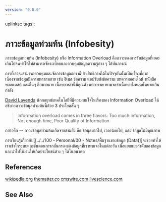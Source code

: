 ```yaml
---
version: "0.0.0"
---
```


uplinks::
tags::
# ภาวะข้อมูลท่วมท้น (Infobesity)
ภาวะข้อมูลท่วมท้น (Infobesity) หรือ Information Overload คือภาวะของการรับข้อมูลที่เยอะเกินไปจนทำให้ไม่สามารถจัดระเบียบและควบคุมข้อมูลความรู้ต่าง ๆ ได้ทันการณ์

การที่เราจะสามารถควบคุมและจัดการข้อมูลอย่างมีประสิทธิภาพได้ในปัจจุบันนั้นเป็นเรื่องที่ยากเนื่องจากข้อมูลมีความหลากหลาย เช่น อีเมล ข้อความ แอปรับส่งข้อความ บทความออนไลน์ หนังสือ พอดแคสต์ และอื่นๆ อีกมากมาย เนื้อหาเหล่านี้มีคุณค่า แต่การพยายามจดจำเนื้อหาทั้งหมดนั้นยากเกินกำลัง

[David Lavenda](https://www.linkedin.com/in/dlavenda/)  นักกลยุทธ์เทคโนโลยีที่มีความสนใจในเรื่องของ Information Overload ได้อธิบายภาวะข้อมูลท่วมท้นนี้ด้วย 3 ประโยคสั้น ๆ

>Information overload comes in three flavors:
>Too much information, Not enough time, Poor Quality of Information

กล่าวคือ -- ภาวะข้อมูลท่วมท้นเกิดจากสามสิ่ง คือ ข้อมูลมากไป, เวลาน้อยไป, และ ข้อมูลไม่มีคุณภาพ

การเรียนรู้เกี่ยวกับ[[../../100 - Personal/00 - Notes/พื้นฐานของข้อมูล (Data)]]จะช่วยทำให้เราเข้าใจระบบและขั้นตอนการกลั่นกรองของข้อมูลที่เราพบเจอในแต่ละวัน เพื่อแยกแยะลำดับของข้อมูลและนำไปใช้งานให้เกิดประโยชน์ต่าง ๆ ได้ในอนาคต

## References
[wikipedia.org](https://th.wikipedia.org/wiki/%E0%B8%A0%E0%B8%B2%E0%B8%A7%E0%B8%B0%E0%B8%82%E0%B9%89%E0%B8%AD%E0%B8%A1%E0%B8%B9%E0%B8%A5%E0%B8%97%E0%B9%88%E0%B8%A7%E0%B8%A1%E0%B8%97%E0%B9%89%E0%B8%99)
[thematter.co](https://thematter.co/uncategorized/infobesity/29333)
[cmswire.com](https://www.cmswire.com/digital-workplace/information-overload-comes-in-3-flavors-heres-how-to-combat-it/)
[livescience.com](https://www.livescience.com/2493-mind-limit-4.html#:~:text=Your%20brain%20may%20only%20be,conscious%20mind%20at%20one%20time.)

## See Also

